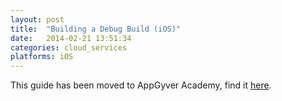```yaml
---
layout: post
title:  "Building a Debug Build (iOS)"
date:   2014-02-21 13:51:34
categories: cloud_services
platforms: iOS
---
```


This guide has been moved to AppGyver Academy, find it [here](https://academy.appgyver.com/categories/2-tooling/contents/55-building-a-debug-build).